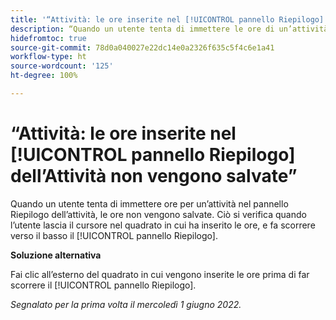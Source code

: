 ```yaml
---
title: '“Attività: le ore inserite nel [!UICONTROL pannello Riepilogo] dell’Attività non vengono salvate”'
description: “Quando un utente tenta di immettere le ore di un’attività nel pannello Riepilogo dell’attività, le ore non vengono salvate. Ciò si verifica quando l’utente lascia il cursore nel quadrato in cui ha inserito le ore, e fa scorrere verso il basso il [!UICONTROL pannello Riepilogo].   ”
hidefromtoc: true
source-git-commit: 78d0a040027e22dc14e0a2326f635c5f4c6e1a41
workflow-type: ht
source-wordcount: '125'
ht-degree: 100%

---
```



# “Attività: le ore inserite nel [!UICONTROL pannello Riepilogo] dell’Attività non vengono salvate”

Quando un utente tenta di immettere ore per un’attività nel pannello Riepilogo dell’attività, le ore non vengono salvate. Ciò si verifica quando l’utente lascia il cursore nel quadrato in cui ha inserito le ore, e fa scorrere verso il basso il [!UICONTROL pannello Riepilogo].

**Soluzione alternativa**

Fai clic all’esterno del quadrato in cui vengono inserite le ore prima di far scorrere il [!UICONTROL pannello Riepilogo].

_Segnalato per la prima volta il mercoledì 1 giugno 2022._

